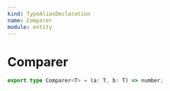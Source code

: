 ```yaml
---
kind: TypeAliasDeclaration
name: Comparer
module: entity
---
```


# Comparer

```ts
export type Comparer<T> = (a: T, b: T) => number;
```

